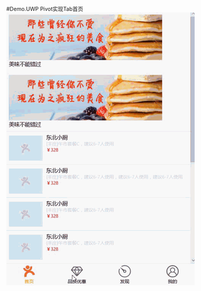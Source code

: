 #Demo.UWP
Pivot实现Tab首页
![Image text](https://github.com/xiaocaidev/demo-uwp/blob/master/Demo.UWP/github-img/aaa.gif)